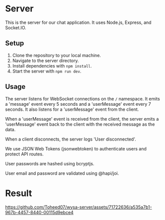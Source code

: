 # Server

This is the server for our chat application. It uses Node.js, Express, and Socket.IO.

## Setup

1. Clone the repository to your local machine.
2. Navigate to the server directory.
3. Install dependencies with `npm install`.
4. Start the server with `npm run dev`.

## Usage

The server listens for WebSocket connections on the `/` namespace. It emits a 'message' event every 5 seconds and a 'userMessage' event every 7 seconds. It also listens for a 'userMessage' event from the client.

When a 'userMessage' event is received from the client, the server emits a 'userMessage' event back to the client with the received message as the data.

When a client disconnects, the server logs 'User disconnected'.

We use JSON Web Tokens (jsonwebtoken) to authenticate users and protect API routes.

User passwords are hashed using bcryptjs.

User email and password are validated using @hapi/joi.

# Result

https://github.com/Toheed07/wysa-server/assets/71722636/a535a7b1-967b-4457-8440-00115d9ebce4

